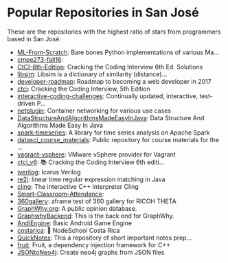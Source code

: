 # Popular Repositories in San José

These are the repositories with the highest ratio of stars from programmers based in San José:

- [ML-From-Scratch](https://github.com/eriklindernoren/ML-From-Scratch): Bare bones Python implementations of various Ma...
- [cmpe273-fall16](https://github.com/sithu/cmpe273-fall16): 
- [CtCI-6th-Edition](https://github.com/careercup/CtCI-6th-Edition): Cracking the Coding Interview 6th Ed. Solutions
- [libsim](https://github.com/amuller/libsim): Libsim is a dictionary of similarity (distance)...
- [developer-roadmap](https://github.com/kamranahmedse/developer-roadmap): Roadmap to becoming a web developer in 2017
- [ctci](https://github.com/careercup/ctci): Cracking the Coding Interview, 5th Edition
- [interactive-coding-challenges](https://github.com/donnemartin/interactive-coding-challenges): Continually updated, interactive, test-driven P...
- [netplugin](https://github.com/contiv/netplugin): Container networking for various use cases
- [DataStructureAndAlgorithmsMadeEasyInJava](https://github.com/careermonk/DataStructureAndAlgorithmsMadeEasyInJava): Data Structure And Algorithms Made Easy In Java
- [spark-timeseries](https://github.com/sryza/spark-timeseries): A library for time series analysis on Apache Spark
- [datasci_course_materials](https://github.com/uwescience/datasci_course_materials): Public repository for course materials for the ...
- [vagrant-vsphere](https://github.com/nsidc/vagrant-vsphere): VMware vSphere provider for Vagrant
- [ctci_v6](https://github.com/nonis3/ctci_v6): :books: Cracking the Coding Interview 6th editi...
- [iverilog](https://github.com/steveicarus/iverilog): Icarus Verilog
- [re2j](https://github.com/google/re2j): linear time regular expression matching in Java
- [cling](https://github.com/vgvassilev/cling): The interactive C++ interpreter Cling
- [Smart-Classroom-Attendance](https://github.com/deebee07/Smart-Classroom-Attendance): 
- [360gallery](https://github.com/codetricity/360gallery): aframe test of 360 gallery for RICOH THETA
- [GraphWhy.org](https://github.com/alexanderHDWCTW/GraphWhy.org): A public opinion database. 
- [GraphwhyBackend](https://github.com/GraphWhy/GraphwhyBackend): This is the back end for GraphWhy.
- [AndiEngine](https://github.com/andiCR/AndiEngine): Basic Android Game Engine
- [costarica](https://github.com/nodeschool/costarica): :volcano: NodeSchool Costa Rica
- [QuickNotes](https://github.com/Nitinkumar-Gove/QuickNotes): This a repository of short important notes prep...
- [fruit](https://github.com/google/fruit): Fruit, a dependency injection framework for C++
- [JSONtoNeo4j](https://github.com/hdkmraf/JSONtoNeo4j): Create neo4j graphs from JSON files
